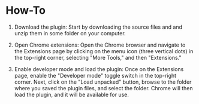 # How-To

1. Download the plugin: Start by downloading the source files and and unzip them in some folder on your computer.

2. Open Chrome extensions: Open the Chrome browser and navigate to the Extensions page by clicking on the menu icon (three vertical dots) in the top-right corner, selecting "More Tools," and then "Extensions."

3. Enable developer mode and load the plugin: Once on the Extensions page, enable the "Developer mode" toggle switch in the top-right corner. Next, click on the "Load unpacked" button, browse to the folder where you saved the plugin files, and select the folder. Chrome will then load the plugin, and it will be available for use.
